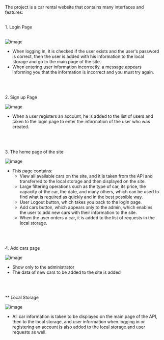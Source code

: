 The project is a car rental website that contains many interfaces and features:

<br />
1. Login Page
<br /><br />

  
![image](https://user-images.githubusercontent.com/95938496/213730917-b07e4f40-5446-434f-9a3a-7011d0d73abb.png)
 - When logging in, it is checked if the user exists and the user's password is correct, then the user is added with his information to the local storage and go to the main page of the site.
 - When entering user information incorrectly, a message appears informing you that the information is incorrect and you must try again.



<br /><br /><br />
2. Sign up Page
 

![image](https://user-images.githubusercontent.com/95938496/213730946-9e7e58b0-ad8b-4068-b394-25f55e416d9f.png)
 - When a user registers an account, he is added to the list of users and taken to the login page to enter the information of the user who was created.


<br /><br /><br />
3. The home page of the site


![image](https://user-images.githubusercontent.com/95938496/213734232-fe4b24c1-8308-42e6-8b28-e0ea52973bae.png)
* This page contains:
  - View all available cars on the site, and it is taken from the API and transferred to the local storage and then displayed on the site.
  - Large filtering operations such as the type of car, its price, the capacity of the car, the date, and many others, which can be used to find what is required as quickly and in the best possible way.
  - User Logout button, which takes you back to the login page.
  - Add cars button, which appears only to the admin, which enables the user to add new cars with their information to the site.
  - When the user orders a car, it is added to the list of requests in the local storage.


<br /><br /><br />
4. Add cars page

![image](https://user-images.githubusercontent.com/95938496/213732129-5e443831-54c7-477a-9a04-227e282c24e1.png)
 - Show only to the administrator
 - The data of new cars to be added to the site is added
 
 
 
 
<br /><br /><br />
** Local Storage 

![image](https://user-images.githubusercontent.com/95938496/213772934-24619e56-cb04-4acf-b107-e32bbe97cf5e.png)

- All car information is taken to be displayed on the main page of the API, then to the local storage, and user information when logging in or registering an account is also added to the local storage and user requests as well.




